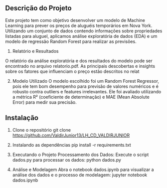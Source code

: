 ## Descrição do Projeto

Este projeto tem como objetivo desenvolver um modelo de Machine Learning para prever os preços de aluguéis temporários em Nova York. Utilizando um conjunto de dados contendo informações sobre propriedades listadas para aluguel, aplicamos análise exploratória de dados (EDA) e um modelo de regressão Random Forest para realizar as previsões.

1. Relatório e Resultados

O relatório da análise exploratória e dos resultados do modelo pode ser encontrado no arquivo relatorio.pdf. As principais descobertas e insights sobre os fatores que influenciam o preço estão descritos no relat

2. Modelo Utilizado
O modelo escolhido foi um Random Forest Regressor, pois ele tem bom desempenho para previsão de valores numéricos e é robusto contra outliers e features irrelevantes. Ele foi avaliado utilizando a métrica R² (coeficiente de determinação) e MAE (Mean Absolute Error) para medir sua precisão.

## Instalação

1. Clone o repositório
    git clone https://github.com/ValdirJunior13/LH_CD_VALDIRJUNIOR 

2. Instalando as dependências
    pip install -r requirements.txt

3. Executando o Projeto 
Processamento dos Dados: 
Execute o script dados.py para processar os dados:
    python dados.py

4. Análise e Modelagem
Abra o notebook dados.ipynb para visualizar a análise dos dados e o processo de modelagem:
    jupyter notebook dados.ipynb
